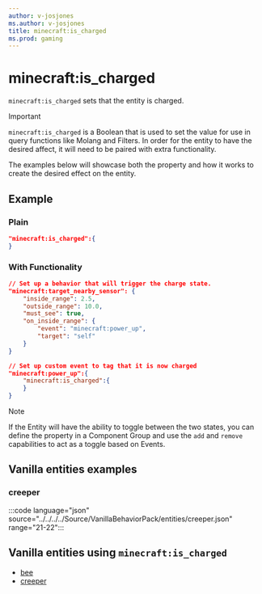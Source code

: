 ```yaml
---
author: v-josjones
ms.author: v-josjones
title: minecraft:is_charged
ms.prod: gaming
---
```


# minecraft:is_charged

`minecraft:is_charged` sets that the entity is charged.

> [!IMPORTANT]
> `minecraft:is_charged` is a Boolean that is used to set the value for use in query functions like Molang and Filters. In order for the entity to have the desired affect, it will need to be paired with extra functionality.
>
> The examples below will showcase both the property and how it works to create the desired effect on the entity.

## Example

### Plain

```json
"minecraft:is_charged":{
}
```

### With Functionality

```json
// Set up a behavior that will trigger the charge state.
"minecraft:target_nearby_sensor": {
    "inside_range": 2.5,
    "outside_range": 10.0,
    "must_see": true,
    "on_inside_range": {
        "event": "minecraft:power_up",
        "target": "self"
    }
}

// Set up custom event to tag that it is now charged
"minecraft:power_up":{
    "minecraft:is_charged":{
    }
}
```

> [!NOTE]
> If the Entity will have the ability to toggle between the two states, you can define the property in a Component Group and use the `add` and `remove` capabilities to act as a toggle based on Events.

## Vanilla entities examples

### creeper

:::code language="json" source="../../../../Source/VanillaBehaviorPack/entities/creeper.json" range="21-22":::

## Vanilla entities using `minecraft:is_charged`

- [bee](../../../../Source/VanillaBehaviorPack_Snippets/entities/bee.md)
- [creeper](../../../../Source/VanillaBehaviorPack_Snippets/entities/creeper.md)
